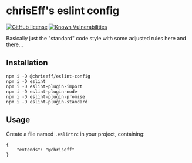 # chrisEff's eslint config

[![GitHub license](https://img.shields.io/github/license/chrisEff/eslint-config.svg)](https://github.com/chrisEff/eslint-config/blob/master/LICENSE)
[![Known Vulnerabilities](https://snyk.io/test/github/chrisEff/eslint-config/badge.svg?targetFile=package.json)](https://snyk.io/test/github/chrisEff/eslint-config?targetFile=package.json)

Basically just the "standard" code style with some adjusted rules here and there...

## Installation

```
npm i -D @chriseff/eslint-config
npm i -D eslint
npm i -D eslint-plugin-import
npm i -D eslint-plugin-node
npm i -D eslint-plugin-promise
npm i -D eslint-plugin-standard
```

## Usage

Create a file named `.eslintrc` in your project, containing:

```
{
	"extends": "@chriseff"
}
```